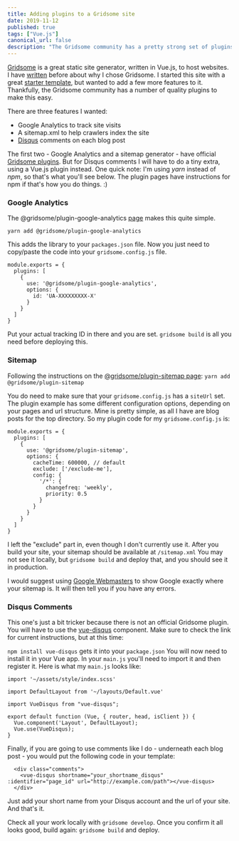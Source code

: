 ```yaml
---
title: Adding plugins to a Gridsome site
date: 2019-11-12
published: true
tags: ["Vue.js"]
canonical_url: false
description: "The Gridsome community has a pretty strong set of plugins. But you aren't limited to just those. Incorporating a Vue.js component into your site isn't too hard either."
---
```


[Gridsome](https://gridsome.org/) is a great static site generator, written in Vue.js, to host websites. I have [written](https://www.wavrin.com/new-site-with-gridsome-and-amplify/) before about why I chose Gridsome. I started this site with a great [starter template](https://github.com/gridsome/gridsome-starter-blog), but wanted to add a few more features to it. Thankfully, the Gridsome community has a number of quality plugins to make this easy.

There are three features I wanted:

* Google Analytics to track site visits
* A sitemap.xml to help crawlers index the site
* [Disqus](https://disqus.com/) comments on each blog post

 The first two - Google Analytics and a sitemap generator - have official [Gridsome plugins](https://gridsome.org/plugins/). But for Disqus comments I will have to do a tiny extra, using a Vue.js plugin instead. One quick note: I'm using *yarn* instead of *npm*, so that's what you'll see below. The plugin pages have instructions for npm if that's how you do things. :)
  
### Google Analytics
 
 The @gridsome/plugin-google-analytics [page](https://gridsome.org/plugins/@gridsome/plugin-google-analytics) makes this quite simple.
 
`yarn add @gridsome/plugin-google-analytics`
 
 This adds the library to your `packages.json` file. Now you just need to copy/paste the code into your `gridsome.config.js` file.
 
```
module.exports = {
  plugins: [
    {
      use: '@gridsome/plugin-google-analytics',
      options: {
        id: 'UA-XXXXXXXXX-X'
      }
    }
  ]
}
```

Put your actual tracking ID in there and you are set. `gridsome build` is all you need before deploying this.

### Sitemap

Following the instructions on the [@gridsome/plugin-sitemap page](https://gridsome.org/plugins/@gridsome/plugin-sitemap): `yarn add @gridsome/plugin-sitemap`

You do need to make sure that your `gridsome.config.js` has a `siteUrl` set. The plugin example has some different configuration options, depending on your pages and url structure. Mine is pretty simple, as all I have are blog posts for the top directory. So my plugin code for my `gridsome.config.js` is:

```
module.exports = {
  plugins: [
    {
      use: '@gridsome/plugin-sitemap',
      options: {
        cacheTime: 600000, // default
        exclude: ['/exclude-me'],
        config: {
          '/*': {
            changefreq: 'weekly',
            priority: 0.5
          }
        }
      }
    }
  ]
}
```

I left the "exclude" part in, even though I don't currently use it. After you build your site, your sitemap should be available at `/sitemap.xml` You may not see it locally, but `gridsome build` and deploy that, and you should see it in production.

I would suggest using [Google Webmasters](https://www.google.com/webmasters/) to show Google exactly where your sitemap is. It will then tell you if you have any errors.

### Disqus Comments

This one's just a bit tricker because there is not an official Gridsome plugin. You will have to use the [vue-disqus](https://github.com/ktquez/vue-disqus) component. Make sure to check the link for current instructions, but at this time:

`npm install vue-disqus` gets it into your `package.json` You will now need to install it in your Vue app. In your `main.js` you'll need to import it and then register it. Here is what my `main.js` looks like:

```
import '~/assets/style/index.scss'

import DefaultLayout from '~/layouts/Default.vue'

import VueDisqus from "vue-disqus";

export default function (Vue, { router, head, isClient }) {
  Vue.component('Layout', DefaultLayout);
  Vue.use(VueDisqus);
}
```

Finally, if you are going to use comments like I do - underneath each blog post - you would put the following code in your template:

```
  <div class="comments">
    <vue-disqus shortname="your_shortname_disqus" :identifier="page_id" url="http://example.com/path"></vue-disqus>
  </div>
```

Just add your short name from your Disqus account and the url of your site. And that's it.

Check all your work locally with `gridsome develop`. Once you confirm it all looks good, build again: `gridsome build` and deploy.

